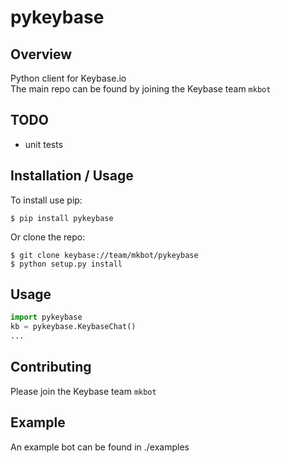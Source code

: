 pykeybase
===============================

Overview
--------

Python client for Keybase.io  
The main repo can be found by joining the Keybase team `mkbot`

TODO
----
* unit tests

Installation / Usage
--------------------

To install use pip:

    $ pip install pykeybase


Or clone the repo:

    $ git clone keybase://team/mkbot/pykeybase
    $ python setup.py install
    
Usage
-----
```python
import pykeybase
kb = pykeybase.KeybaseChat()
...
```
    
Contributing
------------

Please join the Keybase team `mkbot`

Example
-------

An example bot can be found in ./examples
